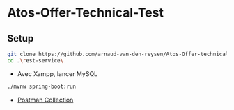 # Atos-Offer-Technical-Test
## Setup
```sh
git clone https://github.com/arnaud-van-den-reysen/Atos-Offer-technical-test.git
cd .\rest-service\
```
- Avec Xampp, lancer MySQL
```sh
./mvnw spring-boot:run
```
- [Postman Collection](https://www.getpostman.com/collections/013c9dac95f40c6926d3)